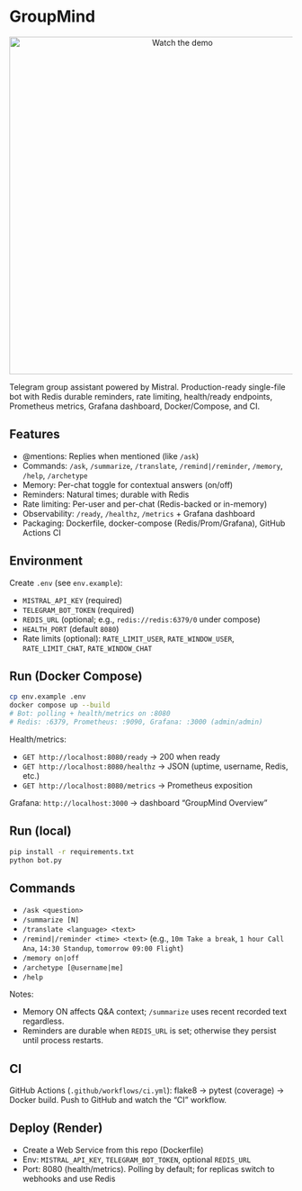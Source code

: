 # GroupMind

<p align="center">
  <a href="https://www.youtube.com/watch?v=5kWei3I7hZ4">
    <img src="https://img.youtube.com/vi/5kWei3I7hZ4/0.jpg" alt="Watch the demo" width="600">
  </a>
</p>


Telegram group assistant powered by Mistral. Production-ready single-file bot with Redis durable reminders, rate limiting, health/ready endpoints, Prometheus metrics, Grafana dashboard, Docker/Compose, and CI.

## Features

- @mentions: Replies when mentioned (like `/ask`)
- Commands: `/ask`, `/summarize`, `/translate`, `/remind|/reminder`, `/memory`, `/help`, `/archetype`
- Memory: Per-chat toggle for contextual answers (on/off)
- Reminders: Natural times; durable with Redis
- Rate limiting: Per-user and per-chat (Redis-backed or in-memory)
- Observability: `/ready`, `/healthz`, `/metrics` + Grafana dashboard
- Packaging: Dockerfile, docker-compose (Redis/Prom/Grafana), GitHub Actions CI

## Environment

Create `.env` (see `env.example`):

- `MISTRAL_API_KEY` (required)
- `TELEGRAM_BOT_TOKEN` (required)
- `REDIS_URL` (optional; e.g., `redis://redis:6379/0` under compose)
- `HEALTH_PORT` (default `8080`)
- Rate limits (optional): `RATE_LIMIT_USER`, `RATE_WINDOW_USER`, `RATE_LIMIT_CHAT`, `RATE_WINDOW_CHAT`

## Run (Docker Compose)

```bash
cp env.example .env
docker compose up --build
# Bot: polling + health/metrics on :8080
# Redis: :6379, Prometheus: :9090, Grafana: :3000 (admin/admin)
```

Health/metrics:
- `GET http://localhost:8080/ready` → 200 when ready
- `GET http://localhost:8080/healthz` → JSON (uptime, username, Redis, etc.)
- `GET http://localhost:8080/metrics` → Prometheus exposition

Grafana: `http://localhost:3000` → dashboard “GroupMind Overview”

## Run (local)

```bash
pip install -r requirements.txt
python bot.py
```

## Commands

- `/ask <question>`
- `/summarize [N]`
- `/translate <language> <text>`
- `/remind|/reminder <time> <text>` (e.g., `10m Take a break`, `1 hour Call Ana`, `14:30 Standup`, `tomorrow 09:00 Flight`)
- `/memory on|off`
- `/archetype [@username|me]`
- `/help`

Notes:
- Memory ON affects Q&A context; `/summarize` uses recent recorded text regardless.
- Reminders are durable when `REDIS_URL` is set; otherwise they persist until process restarts.

## CI

GitHub Actions (`.github/workflows/ci.yml`): flake8 → pytest (coverage) → Docker build.
Push to GitHub and watch the “CI” workflow.

## Deploy (Render)

- Create a Web Service from this repo (Dockerfile)
- Env: `MISTRAL_API_KEY`, `TELEGRAM_BOT_TOKEN`, optional `REDIS_URL`
- Port: 8080 (health/metrics). Polling by default; for replicas switch to webhooks and use Redis
